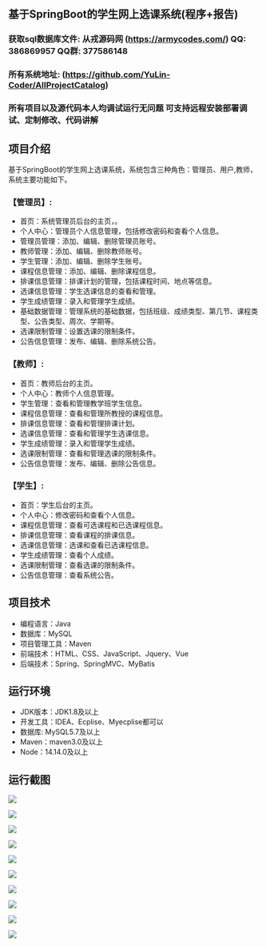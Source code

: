 ## 基于SpringBoot的学生网上选课系统(程序+报告)

###  获取sql数据库文件: 从戎源码网 (https://armycodes.com/) QQ: 386869957 QQ群: 377586148
###  所有系统地址: (https://github.com/YuLin-Coder/AllProjectCatalog) 
###  所有项目以及源代码本人均调试运行无问题 可支持远程安装部署调试、定制修改、代码讲解

## 项目介绍
基于SpringBoot的学生网上选课系统，系统包含三种角色：管理员、用户,教师，系统主要功能如下。

### 【管理员】:
- 首页：系统管理员后台的主页，。
- 个人中心：管理员个人信息管理，包括修改密码和查看个人信息。
- 管理员管理：添加、编辑、删除管理员账号。
- 教师管理：添加、编辑、删除教师账号。
- 学生管理：添加、编辑、删除学生账号。
- 课程信息管理：添加、编辑、删除课程信息。
- 排课信息管理：排课计划的管理，包括课程时间、地点等信息。
- 选课信息管理：学生选课信息的查看和管理。
- 学生成绩管理：录入和管理学生成绩。
- 基础数据管理：管理系统的基础数据，包括班级、成绩类型、第几节、课程类型、公告类型、周次、学期等。
- 选课限制管理：设置选课的限制条件。
- 公告信息管理：发布、编辑、删除系统公告。

### 【教师】:
- 首页：教师后台的主页。
- 个人中心：教师个人信息管理。
- 学生管理：查看和管理教学班学生信息。
- 课程信息管理：查看和管理所教授的课程信息。
- 排课信息管理：查看和管理排课计划。
- 选课信息管理：查看和管理学生选课信息。
- 学生成绩管理：录入和管理学生成绩。
- 选课限制管理：查看和管理选课的限制条件。
- 公告信息管理：发布、编辑、删除公告信息。

### 【学生】:
- 首页：学生后台的主页。
- 个人中心：修改密码和查看个人信息。
- 课程信息管理：查看可选课程和已选课程信息。
- 排课信息管理：查看课程的排课信息。
- 选课信息管理：选课和查看已选课程信息。
- 学生成绩管理：查看个人成绩。
- 选课限制管理：查看选课的限制条件。
- 公告信息管理：查看系统公告。

## 项目技术
- 编程语言：Java
- 数据库：MySQL
- 项目管理工具：Maven
- 前端技术：HTML、CSS、JavaScript、Jquery、Vue
- 后端技术：Spring、SpringMVC、MyBatis

## 运行环境
- JDK版本：JDK1.8及以上
- 开发工具：IDEA、Ecplise、Myecplise都可以
- 数据库: MySQL5.7及以上
- Maven：maven3.0及以上
- Node：14.14.0及以上

## 运行截图
![](screenshot/1.png)

![](screenshot/2.png)

![](screenshot/3.png)

![](screenshot/4.png)

![](screenshot/5.png)

![](screenshot/6.png)

![](screenshot/7.png)

![](screenshot/8.png)

![](screenshot/9.png)

![](screenshot/10.png)